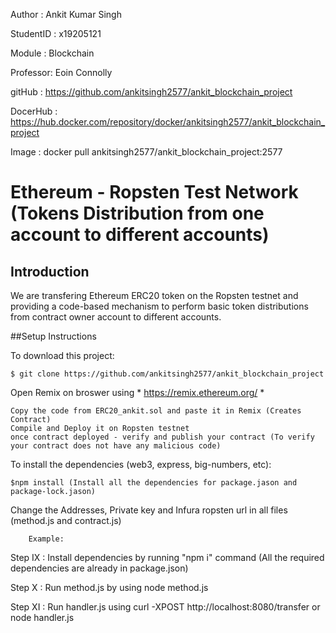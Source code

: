 Author : Ankit Kumar Singh

StudentID : x19205121

Module : Blockchain

Professor: Eoin Connolly

gitHub : https://github.com/ankitsingh2577/ankit_blockchain_project 

DocerHub : https://hub.docker.com/repository/docker/ankitsingh2577/ankit_blockchain_project

Image : docker pull ankitsingh2577/ankit_blockchain_project:2577


# Ethereum - Ropsten Test Network (Tokens Distribution from one account to different accounts)


## Introduction

We are transfering Ethereum ERC20 token on the Ropsten testnet and providing a code-based mechanism to perform basic token distributions from contract owner account to different accounts. 

##Setup Instructions

To download this project:

    $ git clone https://github.com/ankitsingh2577/ankit_blockchain_project

Open Remix on broswer using * https://remix.ethereum.org/ *

    Copy the code from ERC20_ankit.sol and paste it in Remix (Creates Contract)
    Compile and Deploy it on Ropsten testnet
    once contract deployed - verify and publish your contract (To verify your contract does not have any malicious code)

To install the dependencies (web3, express, big-numbers, etc):

    $npm install (Install all the dependencies for package.jason and package-lock.jason)

Change the Addresses, Private key and Infura ropsten url in all files (method.js and contract.js)
        
        Example: 
    



Step IX : Install dependencies by running "npm i" command (All the required dependencies are already in package.json)

Step X : Run method.js by using node method.js

Step XI : Run handler.js using curl -XPOST http://localhost:8080/transfer or node handler.js
